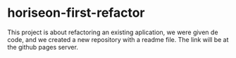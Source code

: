 # horiseon-first-refactor
This project is about refactoring an existing aplication, we were given de code, and we created a new repository with a readme file. The link will be at the github pages server.